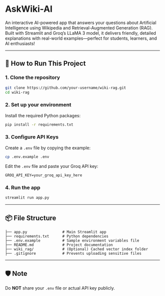 # AskWiki-AI
An interactive AI-powered app that answers your questions about Artificial Intelligence using Wikipedia and Retrieval-Augmented Generation (RAG). Built with Streamlit and Groq’s LLaMA 3 model, it delivers friendly, detailed explanations with real-world examples—perfect for students, learners, and AI enthusiasts!

---

## 🚀 How to Run This Project

### 1. Clone the repository

```bash
git clone https://github.com/your-username/wiki-rag.git
cd wiki-rag
```

### 2. Set up your environment

Install the required Python packages:

```bash
pip install -r requirements.txt
```

### 3. Configure API Keys

Create a `.env` file by copying the example:

```bash
cp .env.example .env
```

Edit the `.env` file and paste your Groq API key:

```
GROQ_API_KEY=your_groq_api_key_here
```

### 4. Run the app

```bash
streamlit run app.py
```

---

## 📦 File Structure

```
├── app.py                # Main Streamlit app
├── requirements.txt      # Python dependencies
├── .env.example          # Sample environment variables file
├── README.md             # Project documentation
├── wiki_rag/             # (Optional) Cached vector index folder
├── .gitignore            # Prevents uploading sensitive files
```

---

## 🛡️ Note

Do **NOT** share your `.env` file or actual API key publicly.

